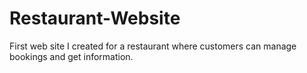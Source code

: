# Restaurant-Website
First web site I created for a restaurant where customers can manage bookings and get information.
